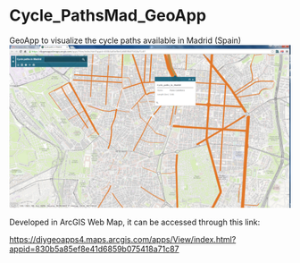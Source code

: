 # Cycle_PathsMad_GeoApp

GeoApp to visualize the cycle paths available in Madrid (Spain) 
![GeoApp for cycle paths in Madrid](Screenshot.png?raw=true "Cycle Paths in Madrid - GeoApp")


Developed in ArcGIS Web Map, it can be accessed through this link: 

https://diygeoapps4.maps.arcgis.com/apps/View/index.html?appid=830b5a85ef8e41d6859b075418a71c87
